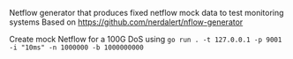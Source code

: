 Netflow generator that produces fixed netflow mock data to test monitoring systems
Based on https://github.com/nerdalert/nflow-generator

Create mock Netflow for a 100G DoS using `go run . -t 127.0.0.1 -p 9001 -i "10ms" -n 1000000 -b 1000000000`